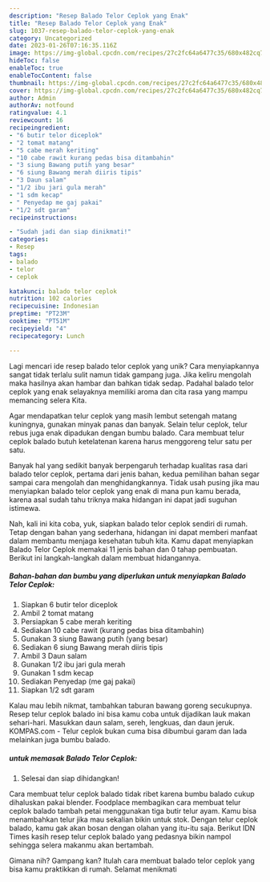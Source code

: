 ```yaml
---
description: "Resep Balado Telor Ceplok yang Enak"
title: "Resep Balado Telor Ceplok yang Enak"
slug: 1037-resep-balado-telor-ceplok-yang-enak
category: Uncategorized
date: 2023-01-26T07:16:35.116Z
image: https://img-global.cpcdn.com/recipes/27c2fc64a6477c35/680x482cq70/balado-telor-ceplok-foto-resep-utama.jpg
hideToc: false
enableToc: true
enableTocContent: false
thumbnail: https://img-global.cpcdn.com/recipes/27c2fc64a6477c35/680x482cq70/balado-telor-ceplok-foto-resep-utama.jpg
cover: https://img-global.cpcdn.com/recipes/27c2fc64a6477c35/680x482cq70/balado-telor-ceplok-foto-resep-utama.jpg
author: Admin
authorAv: notfound
ratingvalue: 4.1
reviewcount: 16
recipeingredient:
- "6 butir telor diceplok"
- "2 tomat matang"
- "5 cabe merah keriting"
- "10 cabe rawit kurang pedas bisa ditambahin"
- "3 siung Bawang putih yang besar"
- "6 siung Bawang merah diiris tipis"
- "3 Daun salam"
- "1/2 ibu jari gula merah"
- "1 sdm kecap"
- " Penyedap me gaj pakai"
- "1/2 sdt garam"
recipeinstructions:

- "Sudah jadi dan siap dinikmati!"
categories:
- Resep
tags:
- balado
- telor
- ceplok

katakunci: balado telor ceplok 
nutrition: 102 calories
recipecuisine: Indonesian
preptime: "PT23M"
cooktime: "PT51M"
recipeyield: "4"
recipecategory: Lunch

---
```





Lagi mencari ide resep balado telor ceplok yang unik? Cara menyiapkannya sangat tidak terlalu sulit namun tidak gampang juga. Jika keliru mengolah maka hasilnya akan hambar dan bahkan tidak sedap. Padahal balado telor ceplok yang enak selayaknya memiliki aroma dan cita rasa yang mampu memancing selera Kita.





Agar mendapatkan telur ceplok yang masih lembut setengah matang kuningnya, gunakan minyak panas dan banyak. Selain telur ceplok, telur rebus juga enak dipadukan dengan bumbu balado. Cara membuat telur ceplok balado butuh ketelatenan karena harus menggoreng telur satu per satu.

Banyak hal yang sedikit banyak berpengaruh terhadap kualitas rasa dari balado telor ceplok, pertama dari jenis bahan, kedua pemilihan bahan segar sampai cara mengolah dan menghidangkannya. Tidak usah pusing jika mau menyiapkan balado telor ceplok yang enak di mana pun kamu berada, karena asal sudah tahu triknya maka hidangan ini dapat jadi suguhan istimewa.






Nah, kali ini kita coba, yuk, siapkan balado telor ceplok sendiri di rumah. Tetap dengan bahan yang sederhana, hidangan ini dapat memberi manfaat dalam membantu menjaga kesehatan tubuh kita. Kamu dapat menyiapkan Balado Telor Ceplok memakai 11 jenis bahan dan 0 tahap pembuatan. Berikut ini langkah-langkah dalam membuat hidangannya.

<!--inarticleads1-->

##### Bahan-bahan dan bumbu yang diperlukan untuk menyiapkan Balado Telor Ceplok:

1. Siapkan 6 butir telor diceplok
1. Ambil 2 tomat matang
1. Persiapkan 5 cabe merah keriting
1. Sediakan 10 cabe rawit (kurang pedas bisa ditambahin)
1. Gunakan 3 siung Bawang putih (yang besar)
1. Sediakan 6 siung Bawang merah diiris tipis
1. Ambil 3 Daun salam
1. Gunakan 1/2 ibu jari gula merah
1. Gunakan 1 sdm kecap
1. Sediakan  Penyedap (me gaj pakai)
1. Siapkan 1/2 sdt garam


Kalau mau lebih nikmat, tambahkan taburan bawang goreng secukupnya. Resep telur ceplok balado ini bisa kamu coba untuk dijadikan lauk makan sehari-hari. Masukkan daun salam, sereh, lengkuas, dan daun jeruk. KOMPAS.com - Telur ceplok bukan cuma bisa dibumbui garam dan lada melainkan juga bumbu balado. 

<!--inarticleads2-->

#####  untuk memasak Balado Telor Ceplok:


1. Selesai dan siap dihidangkan!

Cara membuat telur ceplok balado tidak ribet karena bumbu balado cukup dihaluskan pakai blender. Foodplace membagikan cara membuat telur ceplok balado tambah petai menggunakan tiga butir telur ayam. Kamu bisa menambahkan telur jika mau sekalian bikin untuk stok. Dengan telur ceplok balado, kamu gak akan bosan dengan olahan yang itu-itu saja. Berikut IDN Times kasih resep telur ceplok balado yang pedasnya bikin nampol sehingga selera makanmu akan bertambah. 

Gimana nih? Gampang kan? Itulah cara membuat balado telor ceplok yang bisa kamu praktikkan di rumah. Selamat menikmati
